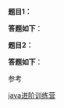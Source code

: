 **题目1：**



**答题如下**：





**题目2：**



**答题如下**：



参考

[java进阶训练营](https://u.geekbang.org/subject/java/1000579?utm_source=u_list_web&utm_medium=u_list_web&utm_term=u_list_web)